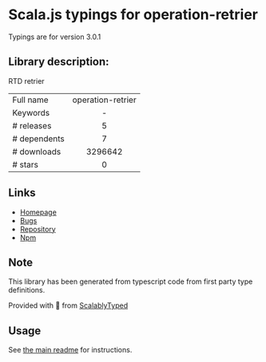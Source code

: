 
# Scala.js typings for operation-retrier

Typings are for version 3.0.1

## Library description:
RTD retrier

|                    |                 |
| ------------------ | :-------------: |
| Full name          | operation-retrier |
| Keywords           | - |
| # releases         | 5 |
| # dependents       | 7 |
| # downloads        | 3296642 |
| # stars            | 0 |

## Links
- [Homepage](https://github.com/twilio/operation-retrier.ts#readme)
- [Bugs](https://github.com/twilio/operation-retrier.ts/issues)
- [Repository](https://github.com/twilio/operation-retrier.ts)
- [Npm](https://www.npmjs.com/package/operation-retrier)
    


## Note
This library has been generated from typescript code from first party type definitions.

Provided with :purple_heart: from [ScalablyTyped](https://github.com/oyvindberg/ScalablyTyped)

## Usage
See [the main readme](../../readme.md) for instructions.


